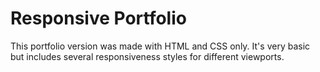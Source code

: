 # Responsive Portfolio
This portfolio version was made with HTML and CSS only. It's very basic but includes several responsiveness styles for different viewports.